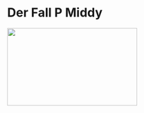 <h1>
<h1>Der Fall P Middy</h1></h1>
<img src="![image](https://github.com/user-attachments/assets/40d330ea-27ef-404e-a71b-93f1e4d951fa)
" width="300" height="180">
